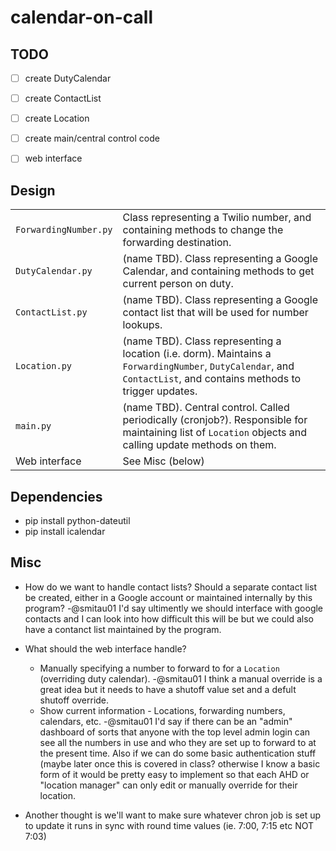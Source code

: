 calendar-on-call
================


TODO
-------
- [  ] create DutyCalendar
- [  ] create ContactList
- [  ] create Location
- [  ] create main/central control code
- [  ] web interface



Design
-------

|                      |                              |  
| -------------------- |------------------------------|
| `ForwardingNumber.py`| Class representing a Twilio number, and containing methods to change the forwarding destination. |
| `DutyCalendar.py`    | (name TBD). Class representing a Google Calendar, and containing methods to get current person on duty.|
| `ContactList.py`     | (name TBD). Class representing a Google contact list that will be used for number lookups.|
| `Location.py`        | (name TBD). Class representing a location (i.e. dorm). Maintains a `ForwardingNumber`, `DutyCalendar`, and `ContactList`, and contains methods to trigger updates.| 
| `main.py`            | (name TBD). Central control. Called periodically (cronjob?). Responsible for maintaining list of `Location` objects and calling update methods on them.|
| Web interface        | See Misc (below)|


Dependencies
----------
* pip install python-dateutil
* pip install icalendar


Misc
-------
* How do we want to handle contact lists? Should a separate contact list be created, either in a Google account or maintained internally by this program?
	-@smitau01 I'd say ultimently we should interface with google contacts and I can look into how difficult this will be but we could also have a contanct list maintained by the program.
* What should the web interface handle? 
  * Manually specifying a number to forward to for a `Location` (overriding duty calendar).
	-@smitau01 I think a manual override is a great idea but it needs to have a shutoff value set and a defult shutoff override.
  * Show current information - Locations, forwarding numbers, calendars, etc.
	-@smitau01 I'd say if there can be an "admin" dashboard of sorts that anyone with the top level admin login can see all the numbers in use and who they are set up to forward to at the present time.
	  Also if we can do some basic authentication stuff (maybe later once this is covered in class? otherwise I know a basic form of it would be pretty easy to implement so that each AHD or "location manager" can only edit or manually override for their location.

* Another thought is we'll want to make sure whatever chron job is set up to update it runs in sync with round time values (ie. 7:00, 7:15 etc NOT 7:03)